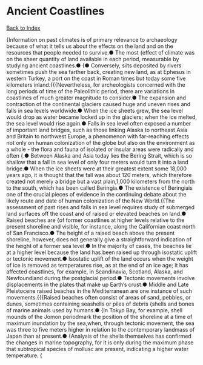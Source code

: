 # Ancient Coastlines
[Back to Index](https://github.com/windows10010/tpoExtractor/blog/master/README.md)

{Information on past climates is of primary relevance to archaeology because of what it tells us about the effects on the land and on the resources that people needed to survive.● The most {effect of climate was on the sheer quantity of land available in each period, measurable by studying ancient coastlines.● {● Conversely, silts deposited by rivers sometimes push the sea farther back, creating new land, as at Ephesus in western Turkey, a port on the coast in Roman times but today some five kilometers inland.{{{Nevertheless, for archeologists concerned with the long periods of time of the Paleolithic period, there are variations in coastlines of much greater magnitude to consider.● The expansion and contraction of the continental glaciers caused huge and uneven rises and falls in sea levels worldwide.● When the ice sheets grew, the sea level would drop as water became locked up in the glaciers; when the ice melted, the sea level would rise again.● Falls in sea level often exposed a number of important land bridges, such as those linking Alaska to northeast Asia and Britain to northwest Europe, a phenomenon with far-reaching effects not only on human colonization of the globe but also on the environment as a whole - the flora and fauna of isolated or insular areas were radically and often {.● Between Alaska and Asia today lies the Bering Strait, which is so shallow that a fall in sea level of only four meters would turn it into a land bridge.● When the ice sheets were at their greatest extent some 18,000 years ago, it is thought that the fall was about 120 meters, which therefore created not merely a bridge but a vast plain,1,000 kilometers from the north to the south, which has been called Beringia.● The existence of Beringiais one of the crucial pieces of evidence in the continuing debate about the likely route and date of human colonization of the New World.{{The assessment of past rises and falls in sea level requires study of submerged land surfaces off the coast and of raised or elevated beaches on land.● Raised beaches are {of former coastlines at higher levels relative to the present shoreline and visible, for instance, along the Californian coast north of San Francisco.● The height of a raised beach above the present shoreline, however, does not generally give a straightforward indication of the height of a former sea level.● In the majority of cases, the beaches lie at a higher level because the land has been raised up through isostatic uplift or tectonic movement.● Isostatic uplift of the land occurs when the weight of ice is removed as temperatures rise, as at the end of an ice age; it has affected coastlines, for example, in Scandinavia, Scotland, Alaska, and Newfoundland during the postglacial period.● Tectonic movements involve displacements in the plates that make up Earth’s crust.● Middle and Late Pleistocene raised beaches in the Mediterranean are one instance of such movements.{{{Raised beaches often consist of areas of sand, pebbles, or dunes, sometimes containing seashells or piles of debris {shells and bones of marine animals used by humans.● {In Tokyo Bay, for example, shell mounds of the Jomon periodmark the position of the shoreline at a time of maximum inundation by the sea,when, through tectonic movement, the sea was three to five meters higher in relation to the contemporary landmass of Japan than at present.● {Analysis of the shells themselves has confirmed the changes in marine topography, for it is only during the maximum phase that subtropical species of mollusc are present, indicating a higher water temperature. {